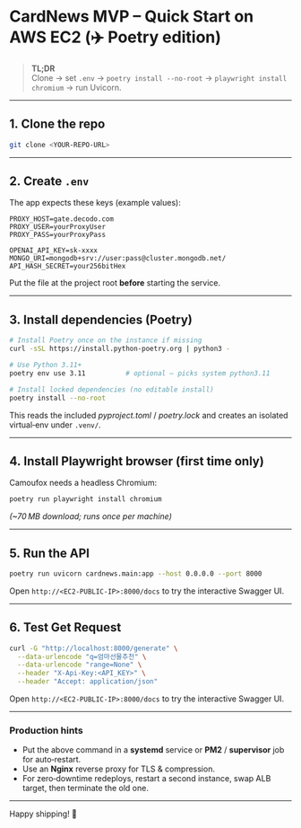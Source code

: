 
# CardNews MVP – Quick Start on AWS EC2 (✈️ Poetry edition)

> **TL;DR**  
> Clone → set `.env` → `poetry install --no-root` → `playwright install chromium` → run Uvicorn.

---

## 1. Clone the repo

```bash
git clone <YOUR‑REPO‑URL>
```

---

## 2. Create `.env`

The app expects these keys (example values):

```dotenv
PROXY_HOST=gate.decodo.com
PROXY_USER=yourProxyUser
PROXY_PASS=yourProxyPass

OPENAI_API_KEY=sk-xxxx
MONGO_URI=mongodb+srv://user:pass@cluster.mongodb.net/
API_HASH_SECRET=your256bitHex
```

Put the file at the project root **before** starting the service.

---

## 3. Install dependencies (Poetry)

```bash
# Install Poetry once on the instance if missing
curl -sSL https://install.python-poetry.org | python3 -

# Use Python 3.11+
poetry env use 3.11          # optional – picks system python3.11

# Install locked dependencies (no editable install)
poetry install --no-root
```

This reads the included *pyproject.toml* / *poetry.lock* and creates an isolated virtual‑env under `.venv/`.

---

## 4. Install Playwright browser (first time only)

Camoufox needs a headless Chromium:

```bash
poetry run playwright install chromium
```

*(~70 MB download; runs once per machine)*

---

## 5. Run the API

```bash
poetry run uvicorn cardnews.main:app --host 0.0.0.0 --port 8000
```

Open `http://<EC2‑PUBLIC‑IP>:8000/docs` to try the interactive Swagger UI.

---

## 6. Test Get Request 

```bash
curl -G "http://localhost:8000/generate" \
  --data-urlencode "q=엄마선물추천" \
  --data-urlencode "range=None" \
  --header "X-Api-Key:<API_KEY>" \
  --header "Accept: application/json"
```

Open `http://<EC2‑PUBLIC‑IP>:8000/docs` to try the interactive Swagger UI.

---

### Production hints

* Put the above command in a **systemd** service or **PM2** / **supervisor** job for auto‑restart.  
* Use an **Nginx** reverse proxy for TLS & compression.  
* For zero‑downtime redeploys, restart a second instance, swap ALB target, then terminate the old one.

---

Happy shipping! 🚀
